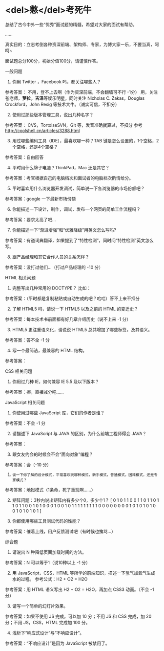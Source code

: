 # &lt;del&gt;<del>憋</del>&lt;/del&gt;考死牛

总结了古今中外一些“优秀”面试题的精髓，希望对大家的面试有帮助。

......

真实目的：立志考倒各种资深前端、架构师、专家，为博大家一乐，不要当真，呵呵~


面试题总分100分，初始分值100分，请谨慎作答。

一般问题

1.    你用 Twitter ，Facebook 吗，都关注哪些人？

参考答案：
    不用，登不上去啊（作为资深前端，不会翻墙可不行 -1分）
    用，关注苍老师，**萝拉，吉泽**等娱乐明星，同时关注 Nicholas C. Zakas，Douglas Crockford，John Resig 等技术大牛。（诚实可信，不扣分）

2.    使用过那些版本管理工具，说出几种名字？

参考答案：
    CVS，TortoiseSVN，Git 等，发音准确就算过，不扣分
    参考 http://coolshell.cn/articles/3288.html 

3.    用过哪些编码工具（IDE），最喜欢哪一种？TAB 键是怎么设置的，1个空格，2个空格，还是4个空格？

参考答案：自由回答

4.    平时用什么牌子电脑？ThinkPad，Mac 还是其它？

参考答案：考官根据自己的电脑档次和面试者的电脑档次酌情给分。
    
5.    平时喜欢用什么浏览器开发调试，简单说一下各浏览器的市场份额吧？

参考答案：google 一下最新市场份额

6.    你能描述一下设计，制作，调试，发布一个网页的简单工作流程吗？

参考答案：要求太高了吧...

7.    你能描述一下“渐进增强”和“优雅降级”用英文怎么写吗?

参考答案：有道词典翻译，如果提到了“特性检测”，同时问“特性检测”英文怎么写。

8.    跟产品经理和其它合作人员的关系怎样？

参考答案：没打过他们...（打过产品经理的 -10 分）


HTML 相关问题

1.    完整写出几种常用的 DOCTYPE？
比如：<!DOCTYPE html PUBLIC "-//W3C//DTD XHTML 1.0 Transitional//EN" "http://www.w3.org/TR/xhtml1/DTD/xhtml1-transitional.dtd">

参考答案：（平时都是复制粘贴或自动生成的吧？哈哈）答不上来不扣分

2.    了解 HTML5 吗，请说一下 HTML5 以及之前的 HTML 的变迁史？

参考答案：每本技术书前面都有好几章介绍历史（说不上来 -1 分）

3.    HTML5 更注重语义化，请说说 HTML5 总共增加了哪些标签，及其语义。

参考答案：答不全 -1 分

4.    写一个最简洁，最兼容的 HTML 结构。

参考答案：<html></html>


CSS 相关问题

1.    你用过几种 IE，如何兼容 IE 5.5 及以下版本？

参考答案：擦，直接减分吧......


JavaScript 相关问题

1.    你使用过哪些 JavaScript 库，它们的作者是谁？

参考答案：不会 -1 分

2.    请描述下 JavaScript 与 JAVA 的区别，为什么前端工程师得会 JAVA？

参考答案：

3.    跟女友约会的时候会不会“面向对象”编程？

参考答案：会（-10 分）


1.     谈一下你了解的设计模式，平常喜欢玩哪种模式，新手模式，普通模式，困难模式，还是专家模式？

参考答案：地狱模式（1条命，死了重玩啊......）

2.    矩阵问题：3秒内说出矩阵内有多少个0，多少个1？
    [ 0 1 0 1 1 0 0 1 
      1 0 1 1 0 1 1 0
      1 1 0 0 1 0 1 0
      0 0 1 0 0 1 0 1
      1 1 1 1 1 1 1 1
      0 0 0 0 0 0 0 0
      1 0 1 0 1 0 1 0
      0 1 0 1 0 1 0 1 ]

3.    你都使用哪些工具测试代码的性能？

参考答案：催着上线，用户反馈测试吧（有时候也挨骂...）


综合题

1.    请说出 N 种降低页面加载时间的方法。

参考答案：N 可以等于1（说10种以上 -1 分）

2.    用 JavaScript，CSS，HTML 等所学的前端知识，描述一下氢气加氧气生成水的过程。
参考公式：H2 + O2 = H2O

参考答案：用 HTML 语义写出 H2 + O2 = H2O，再加点 CSS3 动画。（不会 -1 分）

3.    请写一个简单的幻灯片效果。

参考答案：如果不使用 JS 完成，可以加 10 分；不用 JS 和 CSS 完成，加 20 分；不用 JS，CSS，HTML 完成加 100 分。

4.    浅析下“响应式设计”与“不响应设计”。

参考答案：“不响应设计”是因为 JavaScript 被禁用了。


